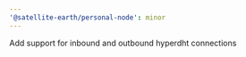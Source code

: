 ```yaml
---
'@satellite-earth/personal-node': minor
---
```


Add support for inbound and outbound hyperdht connections
